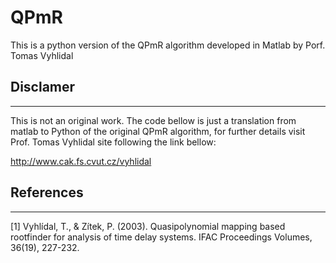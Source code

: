 # QPmR
This is a python version of the QPmR algorithm developed in Matlab by Porf. Tomas Vyhlidal

## Disclamer
---------

This is not an original work. The code bellow is just a translation from matlab to Python of the original QPmR algorithm, for further details visit Prof. Tomas Vyhlidal site following the link bellow:

http://www.cak.fs.cvut.cz/vyhlidal


## References
----------

[1] Vyhlídal, T., & Zítek, P. (2003). Quasipolynomial mapping based rootfinder for analysis of time delay systems. IFAC Proceedings Volumes, 36(19), 227-232.
